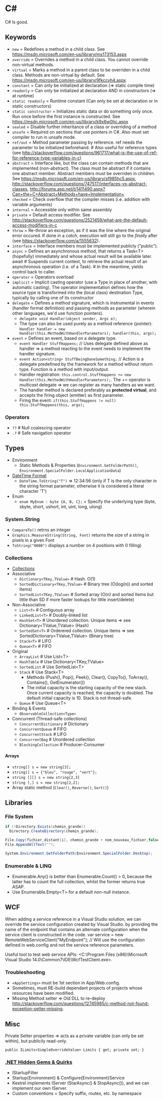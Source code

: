 # C\#

C# Is good.

## Keywords

* `new` = Redefines a method in a child class. See <https://msdn.microsoft.com/en-us/library/ms173153.aspx>
* `override` = Overrides a method in a child class. You cannot override non-virtual methods.
* `virtual` = Marks a method in a parent class to be overriden in a child class. Methods are non-virtual by default. See <https://msdn.microsoft.com/en-us/library/9fkccyh4.aspx>
* `constant` = Can only be initialized at declaration (=> static compile time)
* `readonly` = Can only be initialized at declaration AND in constructors (=> at runtime)
* `static readonly` = Runtime constant (Can only be set at declaration or in static constructors)
* `static constructor` = Initializes static data or do something only once. Run once before the first instance is constructed. See <https://msdn.microsoft.com/en-us/library/k9x6w0hc.aspx>
* `sealed` = Disable further inheritance of a class or overriding of a method
* `unsafe` = Required on sections that use pointers in C#. Also must set compiler to run in unsafe mode.
* `ref/out` = Method parameter passing by reference. ref needs the parameter to be initialized beforehand. # Also useful for reference types (see <http://stackoverflow.com/questions/961717/what-is-the-use-of-ref-for-reference-type-variables-in-c>)
* `abstract` = Interface like, but the class can contain methods that are implemented (non-abstract). The class must be abstract if it contains one abstract member. Abstract members must be overriden in children. See <https://msdn.microsoft.com/en-us/library/sf985hc5.aspx>, <http://stackoverflow.com/questions/747517/interfaces-vs-abstract-classes>, <http://forums.asp.net/t/1411490.aspx?Can+the+C+Abstract+Methods+have+Implementation+>
* `checked` = Check overflow that the compiler misses (i.e. addition with variable arguments)
* `internal` = Accessible only within same assembly
* `private` = Default access modifier. See <http://stackoverflow.com/questions/2521459/what-are-the-default-access-modifiers-in-c>
* `throw` = Re-throw an exception, as if it was the line where the original error occured. If done in a _catch_, execution will still go to the _finally_ after (see <https://stackoverflow.com/a/1555632>).
* `interface` = Interface members must be implemented publicly ("public").
* `async` = Defines an asynchronous method, that returns a Task\<T> (hopefully) immediately and whose actual result will be available later.
    await   # Suspends current context, to retrieve the actual result of an asynchronous operation (i.e. of a Task).
            # In the meantime, yields control back to caller.
* `operator` = Operators overload
* `implicit` = Implicit casting operator (use a Type in place of another, with automatic casting). The operator implementation defines how the source type is transformed into the (local class) destination Type, typically by calling one of its constructor
* `delegate` = Defines a method signature, which is instrumental in events (handler format definition) and passing methods as parameter (wherein other languages, we'd use function pointers).
  * `delegate void Handler(object sender, Args e);`
  * The type can also be used purely as a method reference (pointer): `Handler handler = new Handler(this.MethodWithHandlerParameters); handler(this, args);`
* `event` = Defines an event, based on a delegate type.
  * `event Handler StuffHappens;`                     // Uses delegate defined above as handler => a method reacting to the event needs to implement the handler signature.
  * `event Action<string> StuffBeingDoneSomething;`   // Action is a delegate predefined by the framework for a method without return type. Function is a method with input/output.
  * Handler registration: `this.control.StuffHappens += new Handler(this.MethodWithHandlerParameters);`. The += operator is _multicast_ delegate => we can register as many handlers as we want.
  * The handler method is declared preferably as **protected virtual**, and accepts the firing object (emitter) as first parameter.
  * Firing the event: `if(this.StuffHappens != null) this.StuffHappens(this, args);`

### Operators

* `??`  # Null coalescing operator
* `.?`  # Safe navigation operator

## Types

* Environment
  * Static Methods & Properties (`Environment.GetFolderPath()`, `Environment.SpecialFolder.LocalApplicationData`)
* [DateTime Format](https://docs.microsoft.com/en-us/dotnet/standard/base-types/custom-date-and-time-format-strings)
  * `DateTime.ToString("T")` => 12:34:56 (only if T is the only character in the string format parameter, otherwise it is considered a literal character 'T')
* Enum
  * `enum MyEnum : byte {A, B, C};` = Specify the underlying type (byte, sbyte, short, ushort, int, uint, long, ulong)

### System.String

* `CompareTo()` retrns an integer
* `Graphics.MeasureString(String, Font)` returns the size of a string in pixels in a given Font
* `ToString("0000")` displays a number on 4 positions with 0 filling)

### Collections

* [Collections](http://geekswithblogs.net/BlackRabbitCoder/archive/2011/06/16/c.net-fundamentals-choosing-the-right-collection-class.aspx)
* Associative
  * `Dictionary<TKey,TValue>`         # Hash. O(1)
  * `SortedDictionary<TKey,TValue>`   # Binary tree (O(log(n)) and sorted Items)
  * `SortedList<TKey,TValue>`         # Sorted array (O(n) and sorted Items but little than SD if more faster lookups for little insert/delete)
* Non-Associative
  * `List<T>`         # Contiguous array
  * `LinkedList<T>`   # Doubly-linked list
  * `HashSet<T>`      # Unordered collection. Unique items => see Dictionary<TValue,TValue> (Hash)
  * `SortedSet<T>`    # Orderered collection. Unique items => see SortedDictionary<TValue,TValue> (Binary tree)
  * `Stack<T>`        # LIFO
  * `Queue<T>`        # FIFO
* Original
  * `ArrayList`   # Use List\<T>
  * `HashTable`   # Use Dictionary<TKey,TValue>
  * `SortedList`  # Use SortedList\<T>
  * `Stack`       # Use Stack\<T>
    * Methods (Push(), Pop(), Peek(), Clear(), CopyTo(), ToArray(), Contains(), GetEnumerator())
    * The initial capacity is the starting capacity of the new stack. Once current capacity is reached, the capacity is doubled. The default initial capacity is 10. Stack is not thread-safe.
  * `Queue`       # Use Queue\<T>
* Binding & Events
  * `ObservableCollection<Type>`
* Concurrent (Thread-safe collections)
  * `ConcurrentDictionary`    # Dictionary
  * `ConcurrentQueue`         # FIFO
  * `ConcurrentStack`         # LIFO
  * `ConcurrentBag`           # Unordered collection
  * `BlockingCollection`      # Producer-Consumer

#### Arrays

* `string[] s = new string[3];`
* `string[] s = {"bleu", "rouge", "vert"};`
* `string [][] s = new string[2,3]`
* `string [,] s = new string[2,2];`
* Array static method (`Clear()`, `Reverse()`, `Sort()`)

## Libraries

### File System

```C#
if (!Directory.Exists(chemin_grande))
  Directory.CreateDirectory(chemin_grande);

File.Copy(fichier_distant[i], chemin_grande + nom_nouveau_fichier,false);
File.AppendAllText("");

System.Environment.GetFolderPath(Environment.SpecialFolder.Desktop);
```

### Enumerable & LINQ

* Enumerable.Any() is better than Enumerable.Count() > 0, because the latter has to count the full collection, whilst the former returns true ASAP.
* Use Enumerable.Empty&lt;T&gt; for a default non-null instance.

## WCF

When adding a service reference in a Visual Studio solution, we can override the service configuration created by Visual Studio.
by providing the name of the endpoint that contains an alternate configuration when the service client is constructed in the code.
    var service = new RemoteWebServiceClient("MyEndpoint"); // Will use the configuration defined in web.config and not the service reference parameters.

Useful tool to test web service APIs: <C:\Program Files (x86)\Microsoft Visual Studio 14.0\Common7\IDE\WcfTestClient.exe>.

### Troubleshooting

* `<AppSettings>` must be 1st section in App/Web.config.
* Sometimes, must RE-build dependant projects of projects whose resources have been modified.
* Missing Method setter => Old DLL to re-deploy <http://stackoverflow.com/questions/12745985/c-method-not-found-exception-setter-missing>.

## Misc

Private Setter properties => acts as a private variable (can only be set within), but publicily read-only.

`public ILimits<SimpleOverrideValue> Limits { get; private set; }`

### [.NET Hidden Gems & Quirks](https://github.com/faniereynders/aspnetcore-hidden-gems)

* IStartupFilter
* Startup{Environment} & Configure{Environment}Service
* Kestrel implements IServer (StarAsync() & StopAsync()), and we can implement our own IServer.
* Custom conventions = Specify suffix, routes, etc. by namespace
